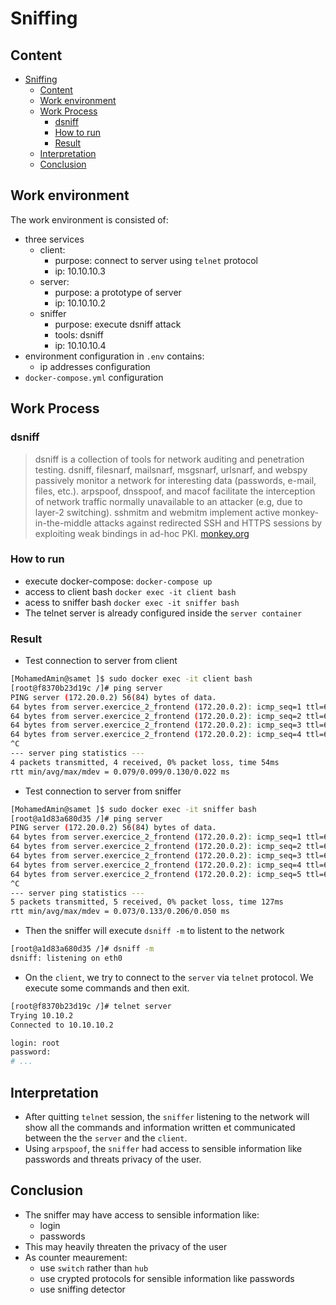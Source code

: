 # Sniffing

## Content
- [Sniffing](#sniffing)
  - [Content](#content)
  - [Work environment](#work-environment)
  - [Work Process](#work-process)
    - [dsniff](#dsniff)
    - [How to run](#how-to-run)
    - [Result](#result)
  - [Interpretation](#interpretation)
  - [Conclusion](#conclusion)

## Work environment
The work environment is consisted of:
- three services
  - client:
    - purpose: connect to server using `telnet` protocol
    - ip: 10.10.10.3
  - server:
    - purpose: a prototype of server
    - ip: 10.10.10.2
  - sniffer
    - purpose: execute dsniff attack
    - tools: dsniff
    - ip: 10.10.10.4
- environment configuration in `.env` contains:
  - ip addresses configuration
- `docker-compose.yml` configuration

## Work Process
### dsniff
> dsniff is a collection of tools for network auditing and penetration testing. dsniff, filesnarf, mailsnarf, msgsnarf, urlsnarf, and webspy passively monitor a network for interesting data (passwords, e-mail, files, etc.). arpspoof, dnsspoof, and macof facilitate the interception of network traffic normally unavailable to an attacker (e.g, due to layer-2 switching). sshmitm and webmitm implement active monkey-in-the-middle attacks against redirected SSH and HTTPS sessions by exploiting weak bindings in ad-hoc PKI. [monkey.org]

### How to run
- execute docker-compose: `docker-compose up`
- access to client bash `docker exec -it client bash`
- acess to sniffer bash `docker exec -it sniffer bash`
- The telnet server is already configured inside the `server container`

### Result
- Test connection to server from client
``` bash
[MohamedAmin@samet ]$ sudo docker exec -it client bash
[root@f8370b23d19c /]# ping server
PING server (172.20.0.2) 56(84) bytes of data.
64 bytes from server.exercice_2_frontend (172.20.0.2): icmp_seq=1 ttl=64 time=0.130 ms
64 bytes from server.exercice_2_frontend (172.20.0.2): icmp_seq=2 ttl=64 time=0.081 ms
64 bytes from server.exercice_2_frontend (172.20.0.2): icmp_seq=3 ttl=64 time=0.079 ms
64 bytes from server.exercice_2_frontend (172.20.0.2): icmp_seq=4 ttl=64 time=0.107 ms
^C
--- server ping statistics ---
4 packets transmitted, 4 received, 0% packet loss, time 54ms
rtt min/avg/max/mdev = 0.079/0.099/0.130/0.022 ms
```

- Test connection to server from sniffer
``` bash
[MohamedAmin@samet ]$ sudo docker exec -it sniffer bash
[root@a1d83a680d35 /]# ping server
PING server (172.20.0.2) 56(84) bytes of data.
64 bytes from server.exercice_2_frontend (172.20.0.2): icmp_seq=1 ttl=64 time=0.102 ms
64 bytes from server.exercice_2_frontend (172.20.0.2): icmp_seq=2 ttl=64 time=0.206 ms
64 bytes from server.exercice_2_frontend (172.20.0.2): icmp_seq=3 ttl=64 time=0.108 ms
64 bytes from server.exercice_2_frontend (172.20.0.2): icmp_seq=4 ttl=64 time=0.073 ms
64 bytes from server.exercice_2_frontend (172.20.0.2): icmp_seq=5 ttl=64 time=0.177 ms
^C
--- server ping statistics ---
5 packets transmitted, 5 received, 0% packet loss, time 127ms
rtt min/avg/max/mdev = 0.073/0.133/0.206/0.050 ms
```
- Then the sniffer will execute `dsniff -m` to listent to the network
``` bash
[root@a1d83a680d35 /]# dsniff -m
dsniff: listening on eth0
```
- On the `client`, we try to connect to the `server` via `telnet` protocol. We execute some commands and then exit.
``` bash
[root@f8370b23d19c /]# telnet server
Trying 10.10.2
Connected to 10.10.10.2

login: root
password:
# ...
```

## Interpretation
- After quitting `telnet` session, the `sniffer` listening to the network will show all the commands and information written et communicated between the the `server` and the `client`.
- Using `arpspoof`, the `sniffer` had access to sensible information like passwords and threats privacy of the user.

## Conclusion
- The sniffer may have access to sensible information like:
  - login
  - passwords
- This may heavily threaten the privacy of the user
- As counter meaurement:
  - use `switch` rather than `hub`
  - use crypted protocols for sensible information like passwords
  - use sniffing detector




[monkey.org]: (https://www.monkey.org/~dugsong/dsniff/)
